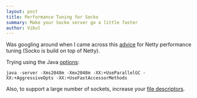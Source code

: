 ```yaml
---
layout: post
title: Performance Tuning for Socko
summary: Make your Socko server go a little faster
author: Vibul
---
```


Was googling around when I came across this [advice](http://stackoverflow.com/questions/6856116/why-poor-performance-of-netty) for Netty performance tuning (Socko is build on top of Netty).

Trying using the Java [options](http://gleamynode.net/articles/2232/):

    java -server -Xms2048m -Xmx2048m -XX:+UseParallelGC -XX:+AggressiveOpts -XX:+UseFastAccessorMethods


Also, to support a large number of sockets, increase your [file descriptors](http://www.cs.uwaterloo.ca/~brecht/servers/openfiles.html).


